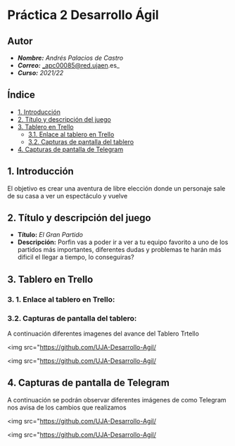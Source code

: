 # Práctica 2 Desarrollo Ágil
## Autor

- **_Nombre:_** _Andrés Palacios de Castro_
- **_Correo:_** _apc00085@red.ujaen.es_
- **_Curso:_** _2021/22_

## Índice
* [1. Introducción](#introduccion)
* [2. Título y descripción del juego](#titulo-y-descripcion)
* [3. Tablero en Trello](#trello)
   - [3.1. Enlace al tablero en Trello](#enlace-trello)
   - [3.2. Capturas de pantalla del tablero](#capturas-trello)
* [4. Capturas de pantalla de Telegram](#capturas-telegram)

## 1. Introducción <a name="introduccion"></a>
El objetivo es crear una aventura de libre elección donde un personaje sale de su casa a ver un espectáculo y vuelve

## 2. Título y descripción del juego <a name="titulo-y-descripcion"></a>
* **Título:** _El Gran Partido_
* **Descripción:** Porfin vas a poder ir a ver a tu equipo favorito a uno de los partidos más importantes, diferentes dudas y problemas te harán más dificil el llegar a tiempo, lo conseguiras?


## 3. Tablero en Trello<a name="trello"></a>

### 3. 1. Enlace al tablero en Trello:<a name="enlace-trello"></a> <b></b>


### 3.2. Capturas de pantalla del tablero:<a name="capturas-trello"></a>
A continuación diferentes imagenes del avance del Tablero Trtello

<img src="https://github.com/UJA-Desarrollo-Agil/</img>

<img src="https://github.com/UJA-Desarrollo-Agil/</img>

## 4. Capturas de pantalla de Telegram<a name="capturas-telegram"></a>
A continuación se podrán observar diferentes imágenes de como Telegram nos avisa de los cambios que realizamos

<img src="https://github.com/UJA-Desarrollo-Agil/</img>

<img src="https://github.com/UJA-Desarrollo-Agil/</img>

